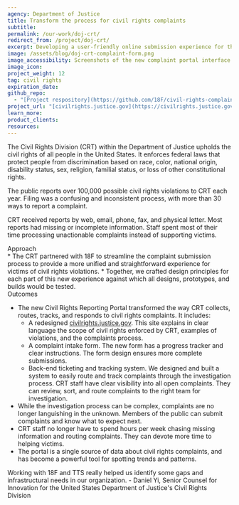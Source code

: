 ```yaml
---
agency: Department of Justice
title: Transform the process for civil rights complaints
subtitle: 
permalink: /our-work/doj-crt/
redirect_from: /project/doj-crt/
excerpt: Developing a user-friendly online submission experience for the civil rights complaint portal.
image: /assets/blog/doj-crt-complaint-form.png
image_accessibility: Screenshots of the new complaint portal interface
image_icon:
project_weight: 12
tag: civil rights
expiration_date:
github_repo:
  - "[Project respository](https://github.com/18F/civil-rights-complaints)"
project_url: "[civilrights.justice.gov](https://civilrights.justice.gov/)"
learn_more:
product_clients:
resources:
---
```


The Civil Rights Division (CRT) within the Department of Justice upholds the civil rights of all people in the United States. It enforces federal laws that protect people from discrimination based on race, color, national origin, disability status, sex, religion, familial status, or loss of other constitutional rights.

The public reports over 100,000 possible civil rights violations to CRT each year. Filing was a confusing and inconsistent process, with more than 30 ways to report a complaint. 

CRT received reports by web, email, phone, fax, and physical letter. Most reports had missing or incomplete information. Staff spent most of their time processing unactionable complaints instead of supporting victims.

<div class="case-study-preheader margin-top-6">Approach</div>
* The CRT partnered with 18F to streamline the complaint submission process to provide a more unified and straightforward experience for victims of civil rights violations.
* Together, we crafted design principles for each part of this new experience against which all designs, prototypes, and builds would be tested.
<div class="case-study-preheader margin-top-6">Outcomes</div>

* The new Civil Rights Reporting Portal transformed the way CRT collects, routes, tracks, and responds to civil rights complaints. It includes:
    * A redesigned [civilrights.justice.gov](https://civilrights.justice.gov/). This site explains in clear language the scope of civil rights enforced by CRT, examples of violations, and the complaints process. 
    * A complaint intake form. The new form has a progress tracker and clear instructions. The form design ensures more complete submissions.
    * Back-end ticketing and tracking system. We designed and built a system to easily route and track complaints through the investigation process. CRT staff have clear visibility into all open complaints. They can review, sort, and route complaints to the right team for investigation.
* While the investigation process can be complex, complaints are no longer languishing in the unknown. Members of the public can submit complaints and know what to expect next. 
* CRT staff no longer have to spend hours per week chasing missing information and routing complaints. They can devote more time to helping victims. 
* The portal is a single source of data about civil rights complaints, and has become a powerful tool for spotting trends and patterns. 

<div class="testimonial-blockquote">
  Working with 18F and TTS really helped us identify some gaps and infrastructural needs in our organization.
    <span>- Daniel Yi, Senior Counsel for Innovation for the United States Department of Justice's Civil Rights Division</span>
</div>
